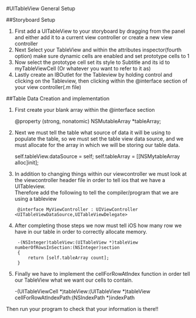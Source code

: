 #UITableView General Setup

##Storyboard Setup
1. First add a UITableView to your storyboard by dragging from the panel and either add it to a current view controller or create a new view controller
2. Next Select your TableView and within the attributes inspector(fourth option) make sure dynamic cells are enabled and set prototype cells to 1
3. Now select the prototype cell set its style to Subtitle and its id to myTableViewCell (Or whatever you want to refer to it as)
4. Lastly create an IBOutlet for the Tableview by holding control and clicking on the Tableview, then clicking within the @interface section of your view controller(.m file)

##Table Data Creation and implementation
1. First create your blank array within the @interface section


    @property (strong, nonatomic) NSMutableArray *tableArray;

2. Next we must tell the table what source of data it will be using to populate the table, so we must set the table view data source, and we must allocate for the array in which we will be storing our table data.


    self.tableView.dataSource = self;
    self.tableArray = [[NSMytableArray alloc]init];
    
3. In addition to changing things within our viewcontroller we must look at the viewcontroller header file in order to tell ios that we have a UITableview.</br>Therefore add the following to tell the compiler/program that we are using a tableview


        @interface MyViewController : UIViewController <UITableViewDataSource,UITableViewDelegate>

4. After completing those steps we now must tell iOS how many row we have in our table in order to correctly allocate memory.


        -(NSInteger)tableView:(UITableView *)tableView numberOfRowsInSection:(NSInteger)section 
        {
            return [self.tableArray count];
        }

5. Finally we have to implement the cellForRowAtIndex function in order tell our TableView what we want our cells to contain.


    -(UITableViewCell *)tableView:(UITableView *)tableView cellForRowAtIndexPath:(NSIndexPath *)indexPath

Then run your program to check that your information is there!!
    
